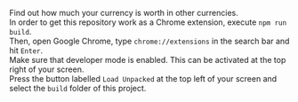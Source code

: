 Find out how much your currency is worth in other currencies. <br/>
In order to get this repository work as a Chrome extension, execute `npm run build`. <br/>
Then, open Google Chrome, type `chrome://extensions` in the search bar and hit `Enter`. <br/>
Make sure that developer mode is enabled. This can be activated at the top right of your screen. <br/>
Press the button labelled `Load Unpacked` at the top left of your screen and select the `build` folder of this project.

